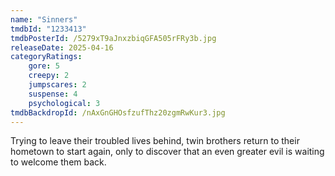 ```yaml
---
name: "Sinners"
tmdbId: "1233413"
tmdbPosterId: /5279xT9aJnxzbiqGFA505rFRy3b.jpg
releaseDate: 2025-04-16
categoryRatings:
    gore: 5
    creepy: 2
    jumpscares: 2
    suspense: 4
    psychological: 3
tmdbBackdropId: /nAxGnGHOsfzufThz20zgmRwKur3.jpg
---
```

Trying to leave their troubled lives behind, twin brothers return to their hometown to start again, only to discover that an even greater evil is waiting to welcome them back.

